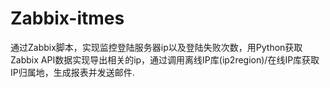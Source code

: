 # Zabbix-itmes

通过Zabbix脚本，实现监控登陆服务器ip以及登陆失败次数，用Python获取Zabbix API数据实现导出相关的ip，通过调用离线IP库(ip2region)/在线IP库获取IP归属地，生成报表并发送邮件.
